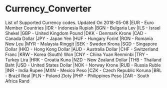 # Currency_Converter
List of Supported Currency codes. Updated On 2018-05-08  |EUR - Euro Member Countries |IDR - Indonesia Rupiah |BGN - Bulgaria Lev |ILS - Israel Shekel |GBP - United Kingdom Pound |DKK - Denmark Krone |CAD - Canada Dollar |JPY - Japan Yen |HUF - Hungary Forint |RON - Romania New Leu |MYR - Malaysia Ringgit |SEK - Sweden Krona |SGD - Singapore Dollar |HKD - Hong Kong Dollar |AUD - Australia Dollar |CHF - Switzerland Franc |KRW - Korea (South) Won |CNY - China Yuan Renminbi |TRY - Turkey Lira |HRK - Croatia Kuna |NZD - New Zealand Dollar |THB - Thailand Baht |USD - United States Dollar |NOK - Norway Krone |RUB - Russia Ruble |INR - India Rupee |MXN - Mexico Peso |CZK - Czech Republic Koruna |BRL - Brazil Real |PLN - Poland Zloty |PHP - Philippines Peso |ZAR - South Africa Rand
